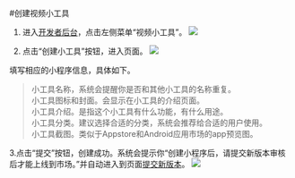#创建视频小工具
1. 进入[开发者后台](http://os.videojj.com/developer?from=devdoc)，点击左侧菜单“视频小工具”。
![](http://op-plat.videojj.com/os-saas/docs/images/Xnip2019-11-01_16-15-29.png)

2. 点击“创建小工具”按钮，进入页面。
![](http://op-plat.videojj.com/os-saas/docs/images/Xnip2019-11-01_16-20-05.png)  

填写相应的小程序信息，具体如下。   
>小工具名称，系统会提醒你是否和其他小工具的名称重复。  
>小工具图标和封面。会显示在小工具的介绍页面。  
>小工具介绍。是指这个小工具有什么功能，有什么用途。  
>小工具分类。建议选择合适的分类，系统会推荐给合适的用户使用。  
>小工具截图。类似于Appstore和Android应用市场的app预览图。 

3.点击“提交”按钮，创建成功。系统会提示你“创建小程序后，请提交新版本审核后才能上线到市场。”并自动进入到页面[提交新版本](./submit-new-minitool-version.md)。
![](http://op-plat.videojj.com/os-saas/docs/images/Xnip2019-11-01_16-22-10.png)